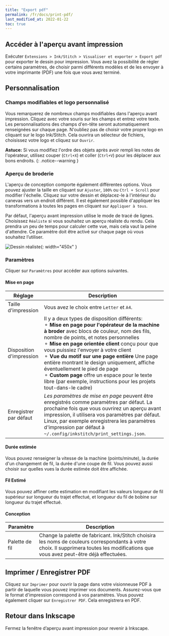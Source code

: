 ```yaml
---
title: "Export pdf"
permalink: /fr/docs/print-pdf/
last_modified_at: 2022-01-22
toc: true
---
```

## Accéder à l'aperçu avant impression

Exécuter `Extensions > Ink/Stitch > Visualiser et exporter > Export pdf` pour exporter le dessin pour impression. Vous avez la possibilité de régler certains paramètres, de choisir parmi différents modèles et de les envoyer à votre imprimante (PDF) une fois que vous avez terminé.

## Personnalisation

### Champs modifiables et logo personnalisé

Vous remarquerez de nombreux champs modifiables dans l'aperçu avant impression. Cliquez avec votre souris sur les champs et entrez votre texte. Les personnalisations des champs d'en-tête seront automatiquement renseignées sur chaque page.
N'oubliez pas de choisir votre propre logo en cliquant sur le logo Ink/Stitch. Cela ouvrira un sélecteur de fichiers, choisissez votre logo et cliquez sur `Ouvrir`.

**Astuce:** Si vous modifiez l'ordre des objets après avoir rempli les notes de l'opérateur, utilisez couper (`Ctrl+X`) et coller (`Ctrl+V`) pour les déplacer aux bons endroits.
{: .notice--warning }

### Aperçu de broderie

L'aperçu de conception comporte également différentes options. Vous pouvez ajuster la taille en cliquant sur `Ajuster`, `100%` ou `Ctrl + Scroll` pour modifier l'échelle. Cliquez sur votre dessin et déplacez-le à l'intérieur du canevas vers un endroit différent. Il est également possible d'appliquer les transformations à toutes les pages en cliquant sur `Appliquer à tous`.

Par défaut, l'aperçu avant impression utilise le mode de tracé de lignes. Choisissez `Réaliste` si vous souhaitez un aperçu réaliste du rendu. Cela prendra un peu de temps pour calculer cette vue, mais cela vaut la peine d'attendre. Ce paramètre doit être activé sur chaque page où vous souhaitez l’utiliser.

![Dessin réaliste](/assets/images/docs/en/print-realistic-rendering.jpg){: width="450x" }

### Paramètres

Cliquer sur `Paramètres` pour accéder aux options suivantes.

#### Mise en page

Réglage|Description
---|---
Taille d'impression|Vous avez le choix entre `Letter` et `A4`.
Disposition d'impression|Il y a deux types de disposition différents:<br />⚬ **Mise en page pour l'opérateur de la machine à broder** avec blocs de couleur, nom des fils, nombre de points, et notes personnelles<br />⚬ **Mise en page orientée client** conçu pour que vous puissiez l'envoyer à votre client<br />⚬ **Vue du motif sur une page entière** Une page entière montrant le design uniquement, affiche éventuellement le pied de page<br />⚬ **Custom page** offre un espace pour le texte libre (par exemple, instructions pour les projets tout-dans-le cadre)
Enregistrer par défaut|*Les paramètres de mise en page* peuvent être enregistrés comme paramètres par défaut. La prochaine fois que vous ouvrirez un aperçu avant impression, il utilisera vos paramètres par défaut. Linux, par exemple enregistrera les paramètres d'impression par défaut à `~/.config/inkstitch/print_settings.json`.

#### Durée estimée

Vous pouvez renseigner la vitesse de la machine (points/minute), la durée d'un changement de fil, la durée d'une coupe de fil. Vous pouvez aussi choisir sur quelles vues la durée estimée doit être affichée.

#### Fil Estimé

Vous pouvez affiner cette estimation en modifiant les valeurs longueur de fil supérieur sur longueur du trajet effectué, et longueur du fil de bobine sur longueur du trajet effectué.

#### Conception

Paramètre|Description
---|---
Palette de fil|Change la palette de fabricant. Ink/Stitch choisira les noms de couleurs correspondants à votre choix. Il supprimera toutes les modifications que vous avez peut-être déjà effectuées.

## Imprimer / Enregistrer PDF

Cliquez sur `Imprimer` pour ouvrir la page dans votre visionneuse PDF à partir de laquelle vous pouvez imprimer vos documents. Assurez-vous que le format d'impression correspond à vos paramètres. Vous pouvez également cliquer sur `Enregistrer PDF`. Cela enregistrera en PDF.

## Retour dans Inkscape

Fermez la fenêtre d’aperçu avant impression pour revenir à Inkscape.

